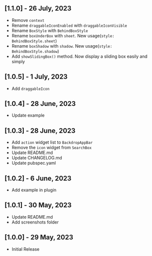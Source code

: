 
## [1.1.0] - 26 July, 2023
- Remove `context`
- Rename `draggableIconEnabled` with `draggableIconVisible`
- Rename `BoxStyle` with `BehindBoxStyle`
- Rename `boxUnderBox` with `sheet`. New usage(`style: BehindBoxStyle.sheet`)
- Rename `boxShadow` with `shadow`. New usage(`style: BehindBoxStyle.shadow`)
- Add `showSlidingBox()` method. Now display a sliding box easily and simply


## [1.0.5] - 1 July, 2023
- Add `draggableIcon`


## [1.0.4] - 28 June, 2023
- Update example


## [1.0.3] - 28 June, 2023
- Add `action` widget list to `BackdropAppBar`
- Remove the `icon` widget from `SearchBox`
- Update README.md
- Update CHANGELOG.md
- Update pubspec.yaml


## [1.0.2] - 6 June, 2023
- Add example in plugin


## [1.0.1] - 30 May, 2023
- Update README.md
- Add screenshots folder


## [1.0.0] - 29 May, 2023
- Initial Release